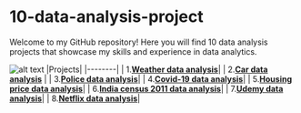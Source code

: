 # 10-data-analysis-project
Welcome to my GitHub repository! Here you will find 10 data analysis projects that showcase my skills and experience in data analytics.

![alt text](https://github.com/Utshav-paudel/10-data-analysis-project/blob/43e38a62ee8cc04632dfa27d8f13cae1d286eb06/dataset/What_is_Data_Analysis.avif)
|Projects|
|--------|
| 1.[**Weather data analysis**](https://github.com/Utshav-paudel/10-data-analysis-project/blob/b2f7afd92d587740746c7d699719faf79ccfcd8f/project%2001%20data%20analysis%20of%20weather%20.ipynb)|
| 2.[**Car data analysis**](https://github.com/Utshav-paudel/10-data-analysis-project/blob/98181d8d1f7c19f24dc13f11a25487adcd9f8ae4/project%2002%20data%20analysis%20of%20cars-checkpoint.ipynb) |
| 3.[**Police data analysis**](https://github.com/Utshav-paudel/10-data-analysis-project/blob/413a8cd5abc9199b58ea6b2377224d315ffb31e5/project%2003%20data%20analysis%20of%20police.ipynb)|
| 4.[**Covid-19 data analysis**](https://github.com/Utshav-paudel/10-data-analysis-project/blob/5ade634a1504c1efaf6b2d177c2d7ded51559f66/project%2004%20data%20analysis%20of%20covid-19%20.ipynb)|
| 5.[**Housing price data analysis**](https://github.com/Utshav-paudel/10-data-analysis-project/blob/60e5b63584d43b4192d92d0ca269a19d5e73d485/project%2005%20%20London%20housing%20data%20analysis.ipynb)|
| 6.[**India census 2011 data analysis**](https://github.com/Utshav-paudel/10-data-analysis-project/blob/a7e56c0ad635c6f4a6993a607d8af399784353c0/project%2006%20Data%20analysis%20of%20india%20census%202011.ipynb)|
| 7.[**Udemy data analysis**](https://github.com/Utshav-paudel/10-data-analysis-project/blob/6f815c3c95717fd2b5e1a3d8b63be33cf9d6db12/project%2007%20data%20analysis%20of%20udemy.ipynb)|
| 8.[**Netflix data analysis**](https://github.com/Utshav-paudel/10-data-analysis-project/blob/e462f051bde663f7dfd6d5b18b970b9485e32aef/project%2008%20data%20analysis%20of%20netflix.ipynb)|
